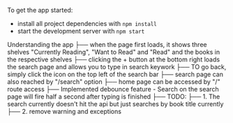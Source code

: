 To get the app started:

* install all project dependencies with `npm install`
* start the development server with `npm start`

Understanding the app
├── when the page first loads, it shows three shelves "Currently Reading", "Want to Read" and "Read" and the books in the respective shelves
├── clicking the + button at the bottom right loads the search page and allows you to type in search keywork
├── TO go back, simply click the icon on the top left of the search bar 
		├── search page can also reached by "/search" option
		├── home page can be accessed by "/" route access
├── Implemented debounce feature - Search on the search page will fire half a second after typing is finished
├── TODO: 
├──		1. The search currently doesn't hit the api but just searches by book title currently
├──	    2. remove warning and exceptions 
